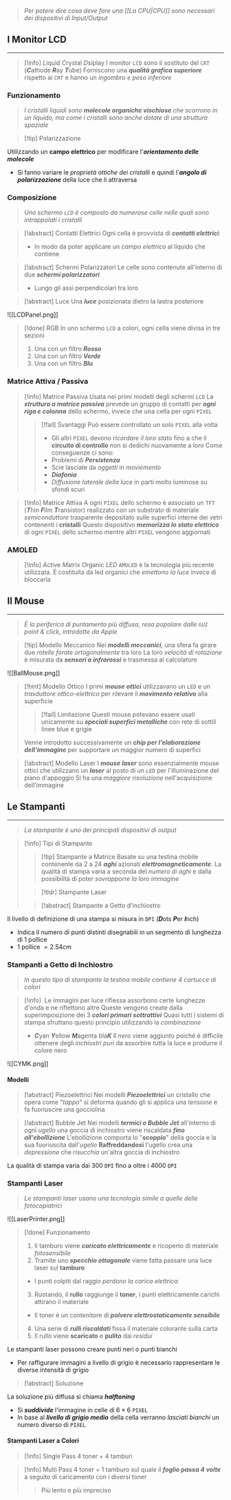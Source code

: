 >*Per potere dire cosa deve fare una [[La CPU|CPU]] sono necessari dei dispositivi di Input/Output*
## I Monitor LCD
---
>[!info] *L*iquid *C*rystal *D*siplay
>I monitor `LCD` sono il sostituto del `CRT` (***C***athode ***R***ay ***T***ube)
>Forniscono una ***qualità grafica superiore*** rispetto ai `CRT` e hanno un *ingombro e peso inferiore*

### Funzionamento
>*I cristalli liquidi sono **molecole organiche vischiose** che scorrono in un liquido, ma come i cristalli sono anche dotate di una struttura spaziale*

>[!tip] Polarizzazione

Utilizzando un **campo elettrico** per modificare l'***orientamento delle molecole***
- Si fanno variare le *proprietà ottiche dei cristalli* e quindi l'***angolo di polarizzazione*** della luce che li attraversa

### Composizione
>*Uno schermo `LCD` è composto da numerose celle nelle quali sono intrappolati i cristalli*

>[!abstract] Contatti Elettrici
>Ogni cella è provvista di ***contatti elettrici***:
>- In modo da poter applicare un *campo elettrico* al liquido che contiene

>[!abstract] Schermi Polarizzatori
>Le celle sono contenute all'interno di due ***schermi polarizzatori***
>- Lungo gli assi perpendicolari tra loro

>[!abstract] Luce
>Una ***luce*** posizionata dietro la lastra posteriore

![[LCDPanel.png]]
>[!done] RGB
>In uno schermo `LCD` a colori, ogni cella viene divisa in tre sezioni
>1. Una con un filtro ***Rosso***
>2. Una con un filtro ***Verde***
>3. Una con un filtro ***Blu***

### Matrice Attiva / Passiva

>[!info] Matrice Passiva
>Usata nei primi modelli degli schermi `LCD`
>La ***struttura a matrice passiva*** prevede un gruppo di contatti per ***ogni riga e colonna*** dello schermo, invece che una cella per ogni `PIXEL`
>>[!fail] Svantaggi
>>Può essere controllato un solo `PIXEL` alla volta
>>- Gli altri `PIXEL` devono *ricordare il loro stato* fino a che il **circuito di controllo** non si dedichi nuovamente a loro
>>Come conseguenze ci sono:
>>- Problemi di ***Persistenza***
>>	- Scie lasciate da *oggetti* in *moviemento*
>>- ***Diafonia*** 
>>	- *Diffusione laterale della luce* in parti molto luminose su sfondi scuri


>[!info] Matrice Attiva
>A ogni `PIXEL` dello schermo è associato un `TFT` (***T***hin ***F***ilm ***T***ransistor) realizzato con un substrato di materiale *semiconduttore* trasparente depositato sulle superfici interne dei vetri contenenti i **cristalli**
>Questo dispositivo ***memorizza lo stato elettrico*** di ogni `PIXEL` dello schermo mentre altri `PIXEL` vengono aggiornati

### AMOLED
>[!info] *A*ctive *M*atrix *O*rganic *LED*
>`AMOLED` è la tecnologia più recente utilizzata.
>È costituita da led organici che *emettono la luce* invece di bloccarla

## Il Mouse
---
>*È la periferica di puntamento più diffusa, resa popolare dalle `GUI` point & click, introdotte da Apple*

>[!tip] Modello Meccanico
>Nei ***modelli meccanici***, una sfera fa girare due *rotelle* *forate* *ortogonalmente* tra loro
>La loro *velocità di rotazione* è misurata da ***sensori a infrarossi*** e trasmessa al calcolatore

![[BallMouse.png]]

>[!hint] Modello Ottico
>I primi ***mouse ottici*** utilizzavano un `LED` e un *trasduttore ottico-elettrico* per rilevare il ***movimento relativo*** alla superficie
>>[!fail] Limitazione
>>Questi mouse potevano essere usati unicamente su ***speciali superfici metalliche*** con rete di sottili linee blue e grigie
>
>Venne introdotto successivamente un ***chip per l'elaborazione dell'immagine*** per supportare un maggior numero di superfici

>[!abstract] Modello Laser
>I ***mouse laser*** sono essenzialmente mouse ottici che utilizzano un ***laser*** al posto di un `LED` per l'illuminazione del piano d'appoggio
>Si ha una *maggiore risoluzione* nell'acquisizione dell'immagine

## Le Stampanti
---
>*La stampante è uno dei principali dispositivi di output*

>[!info] Tipi di Stampante
>>[!tip] Stampante a Matrice
>>Basate su una testina mobile contenente da $2$ a $24$ ***aghi*** azionati ***elettromagneticamente***.
>>La qualità di stampa varia a seconda del *numero di aghi* e dalla possibilità di poter *sovrapporre la loro immagine*
>
>>[!tldr] Stampante Laser
>
>>[!abstract] Stampante a Getto d'inchiostro

Il livello di definizione di una stampa si misura in `DPI` (***D***ots ***P***er ***I***nch)
- Indica il numero di punti distinti disegnabili in un segmento di lunghezza di $1$ pollice
- $1$ pollice $= 2.54cm$

### Stampanti a Getto di Inchiostro
>*In questo tipo di stampante la testina mobile contiene 4 cartucce di colori*

>[!info] ‎ 
>Le immagini per luce riflessa assorbono certe lunghezze d'onda e ne riflettono altre
>Queste vengono create dalla superimposizione dei $3$ ***colori primari sottrattivi***
>Quasi tutti i sistemi di stampa sfruttano questo principio utilizzando la *combinazione*
>- ***C***yan ***Y***ellow ***M***agenta bla***K***
>Il *nero* viene aggiunto poiché è difficile ottenere degli *inchiostri puri* da assorbire tutta la luce e produrre il colore nero

![[CYMK.png]]
#### Modelli
>[!abstract] Piezoelettrici
>Nei modelli ***Piezoelettrici*** un cristallo che opera come "*tappo*" si deforma quando gli si applica una *tensione* e fa fuoriuscire una gocciolina

>[!abstract] Bubble Jet
>Nei modelli ***termici o Bubble Jet*** all'interno di ogni *ugello* una goccia di inchiostro viene riscaldata ***fino all'ebollizione***
>L'ebollizione comporta lo "***scoppio***" della goccia e la sua fuoriuscita dall'*ugello*
>**Raffreddandosi** l'ugello crea una *depressione* che *risucchia* un'altra goccia di inchiostro

La qualità di stampa varia dai $300$ `DPI` fino a oltre i $4000$ `DPI`
### Stampanti Laser
>*Le stampanti laser usano una tecnologia simile a quelle delle fotocopiatrici*

![[LaserPrinter.png]]

>[!done] ‎Funzionamento
>1. Il tamburo viene ***caricato elettricamente*** e ricoperto di materiale *fotosensibile*
>2. Tramite uno ***specchio ottagonale*** viene fatta passare una luce laser sul **tamburo**
>	- I punti colpiti dal raggio *perdono la carica elettrica*
>3. Ruotando, il **rullo** raggiunge il **toner**, i punti elettricamente carichi attirano il materiale
>	- Il toner è un contenitore di ***polvere elettrostaticamente sensibile***
>4. Una serie di ***rulli riscaldati*** fissa il materiale colorante sulla carta
>5. Il rullo viene **scaricato** e **pulito** dai *residui*

Le stampanti laser possono creare punti neri o punti bianchi
- Per raffigurare immagini a livello di grigio è necessario rappresentare le diverse intensità di grigio

>[!abstract] Soluzione

La soluzione più diffusa si chiama ***halftoning***
- Si ***suddivide*** l'immagine in celle di $6\times6$ `PIXEL`
- In base al ***livello di grigio medio*** della cella verranno *lasciati bianchi* un numero diverso di `PIXEL`

#### Stampanti Laser a Colori
>[!info] Single Pass
>$4$ toner $+$ $4$ tamburi

>[!info] Multi Pass
>$4$ toner $+$ $1$ tamburo sul quale il ***foglio passa $4$ volte*** a seguito di caricamento con i diversi toner
>>Più lento e più impreciso

